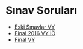 # Sınav Soruları

<!--Index-->

- [Eski Sınavlar VY](./Eski%20S%C4%B1navlar%20VY.pdf)
- [Final 2016 VY İÖ](./Final%202016%20VY%20%C4%B0%C3%96.pdf)
- [Final VY](./Final%20VY.pdf)

<!--Index-->
